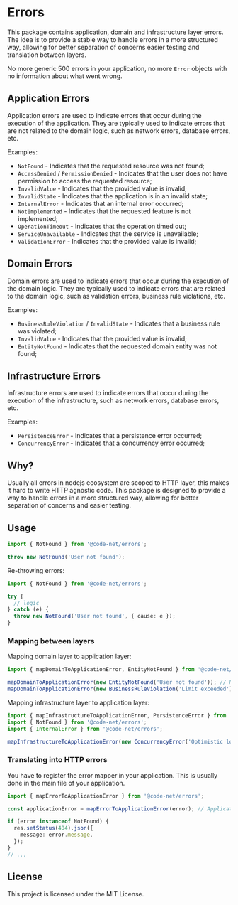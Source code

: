 # Errors

This package contains application, domain and infrastructure layer errors. The idea is to provide a stable way to handle errors in a more structured way, allowing for better separation of concerns easier testing and translation between layers.

No more generic 500 errors in your application, no more `Error` objects with no information about what went wrong.

## Application Errors

Application errors are used to indicate errors that occur during the execution of the application. They are typically used to indicate errors that are not related to the domain logic, such as network errors, database errors, etc.

Examples:

- `NotFound` - Indicates that the requested resource was not found;
- `AccessDenied` / `PermissionDenied` - Indicates that the user does not have permission to access the requested resource;
- `InvalidValue` - Indicates that the provided value is invalid;
- `InvalidState` - Indicates that the application is in an invalid state;
- `InternalError` - Indicates that an internal error occurred;
- `NotImplemented` - Indicates that the requested feature is not implemented;
- `OperationTimeout` - Indicates that the operation timed out;
- `ServiceUnavailable` - Indicates that the service is unavailable;
- `ValidationError` - Indicates that the provided value is invalid;

## Domain Errors

Domain errors are used to indicate errors that occur during the execution of the domain logic. They are typically used to indicate errors that are related to the domain logic, such as validation errors, business rule violations, etc.

Examples:

- `BusinessRuleViolation` / `InvalidState` - Indicates that a business rule was violated;
- `InvalidValue` - Indicates that the provided value is invalid;
- `EntityNotFound` - Indicates that the requested domain entity was not found;

## Infrastructure Errors

Infrastructure errors are used to indicate errors that occur during the execution of the infrastructure, such as network errors, database errors, etc.

Examples:

- `PersistenceError` - Indicates that a persistence error occurred;
- `ConcurrencyError` - Indicates that a concurrency error occurred;

## Why?

Usually all errors in nodejs ecosystem are scoped to HTTP layer, this makes it hard to write HTTP agnostic code. This package is designed to provide a way to handle errors in a more structured way, allowing for better separation of concerns and easier testing.

## Usage

```ts
import { NotFound } from '@code-net/errors';

throw new NotFound('User not found');
```

Re-throwing errors:

```ts
import { NotFound } from '@code-net/errors';

try {
  // logic
} catch (e) {
  throw new NotFound('User not found', { cause: e });
}
```

### Mapping between layers

Mapping domain layer to application layer:

```ts
import { mapDomainToApplicationError, EntityNotFound } from '@code-net/errors';

mapDomainToApplicationError(new EntityNotFound('User not found')); // NotFound with cause User not found
mapDomainToApplicationError(new BusinessRuleViolation('Limit exceeded')); // Conflict with cause Limit exceeded
```

Mapping infrastructure layer to application layer:

```ts
import { mapInfrastructureToApplicationError, PersistenceError } from '@code-net/errors';
import { NotFound } from '@code-net/errors';
import { InternalError } from '@code-net/errors';

mapInfrastructureToApplicationError(new ConcurrencyError('Optimistic lock failed')); // Conflict with cause Optimistic lock failed
```

### Translating into HTTP errors

You have to register the error mapper in your application. This is usually done in the main file of your application.

```ts
import { mapErrorToApplicationError } from '@code-net/errors';

const applicationError = mapErrorToApplicationError(error); // ApplicationError

if (error instanceof NotFound) {
  res.setStatus(404).json({
    message: error.message,
  });
}
// ...
```

## License

This project is licensed under the MIT License.
